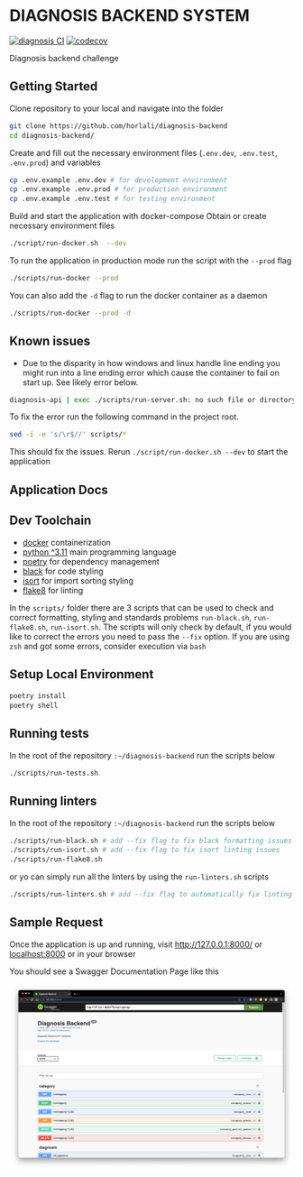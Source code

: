 # DIAGNOSIS BACKEND SYSTEM

[![diagnosis CI](https://github.com/horlali/diagnosis-backend/actions/workflows/diagnosis-ci.yml/badge.svg)](https://github.com/horlali/diagnosis-backend/actions/workflows/diagnosis-ci.yml)
[![codecov](https://codecov.io/gh/horlali/diagnosis-backend/branch/main/graph/badge.svg?token=XPAKK65GCC)](https://codecov.io/gh/horlali/diagnosis-backend)

Diagnosis backend challenge

## Getting Started

Clone repository to your local and navigate into the folder

```bash
git clone https://github.com/horlali/diagnosis-backend
cd diagnosis-backend/
```

Create and fill out the necessary environment files (`.env.dev`, `.env.test`, `.env.prod`) and  variables

```bash
cp .env.example .env.dev # for development environment
cp .env.example .env.prod # for production environment
cp .env.example .env.test # for testing environment
```

Build and start the application with docker-compose
Obtain or create necessary environment files

```bash
./script/run-docker.sh  --dev
```

To run the application in production mode run the script with the `--prod` flag

```bash
./scripts/run-docker --prod
```

You can also add the `-d` flag to run the docker container as a daemon

```bash
./scripts/run-docker --prod -d
```

## Known issues

- Due to the disparity in how windows and linux handle line ending you might run into a line ending error which cause the container to fail on start up. See likely error below.

```bash
diagnosis-api | exec ./scripts/run-server.sh: no such file or directory
```

To fix the error run the following command in the project root.

```bash
sed -i -e 's/\r$//' scripts/*
```

This should fix the issues. Rerun `./script/run-docker.sh --dev` to start the application

## Application Docs

## Dev Toolchain

- [docker](https://www.docker.com/) containerization
- [python ^3.11](https://www.python.org/) main programming language
- [poetry](https://python-poetry.org/) for dependency management
- [black](https://github.com/psf/black) for code styling
- [isort](https://pycqa.github.io/isort/) for import sorting styling
- [flake8](https://flake8.pycqa.org/en/latest/) for linting

In the `scripts/` folder there are 3 scripts that can be used to check and correct formatting, styling and standards problems `run-black.sh`, `run-flake8.sh`, `run-isort.sh`. The scripts will only check by default, if you would like to correct the errors you need to pass the `--fix` option. If you are using `zsh` and got some errors, consider execution via `bash`

## Setup Local Environment

```bash
poetry install
poetry shell
```

## Running tests

In the root of the repository `:~/diagnosis-backend` run the scripts below

```bash
./scripts/run-tests.sh
```

## Running linters

In the root of the repository `:~/diagnosis-backend` run the scripts below

```bash
./scripts/run-black.sh # add --fix flag to fix black formatting issues
./scripts/run-isort.sh # add --fix flag to fix isort linting issues
./scripts/run-flake8.sh
```

or yo can simply run all the linters by using the `run-linters.sh` scripts

```bash
./scripts/run-linters.sh # add --fix flag to automatically fix linting and formatting issues
```

## Sample Request

Once the application is up and running, visit <http://127.0.0.1:8000/> or <localhost:8000> or in your browser

You should see a Swagger Documentation Page like this

![Alt text](screenshots/home.png)
